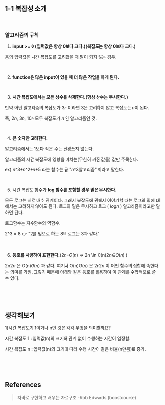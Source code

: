 ## 1-1 복잡성 소개

<br>

### 알고리즘의 규칙

1. **input >= 0 (입력값은 항상 0보다 크다.)(복잡도는 항상 0보다 크다.)**

음의 입력값은 시간 복잡도를 고려했을 때 말이 되지 않는 경우.

<br>

2. **function은 많은 input이 있을 때 더 많은 작업을 하게 된다.**

<br>

3. **시간 복잡도에서는 모든 상수를 삭제한다.(항상 상수는 무시한다.)**

만약 어떤 알고리즘의 복잡도가  3*n* 이라면 3은 고려하지 않고 복잡도는 *n*이 된다.

즉, 2*n*, 3*n*, 10*n* 모두 복잡도가 *n* 인 알고리즘인 것.

<br>

4. **큰 숫자만 고려한다.**

알고리즘에서는 1보다 작은 수는 신경쓰지 않는다.

알고리즘의 시간 복잡도에 영향을 미치는(무한히 커진 값들) 값만 주목한다.

ex) *n*^3+*n*^2+*n*+5 라는 함수는 곧 "*n*^3알고리즘" 이라고 말한다.

​	<br>

5. 시간 복잡도 함수가 **log 함수를 포함할 경우 밑은 무시한다.** 

모든 로그는 서로 배수 관계이다. 그래서 복잡도에 관해서 이야기할 때는 로그의 밑에 대해서는 고려하지 않아도 된다. 로그의 밑은 무시하고 로그 ( *logn* ) 알고리즘이라고만 말하면 된다.

로그함수는 지수함수의 역함수. 

 2^3 = 8 👉 "2를 및으로 하는 8의 로그는 3과 같다."

<br>

6. **등호를 사용하여 표현한다.**(2*n*=*O*(*n*) => 2n \in O(n)2*n*∈*O*(*n*) )

 2n2*n* 은 O(n)*O*(*n*) 과 같다. 여기서 O(n)*O*(*n*) 은  2n2*n* 이 어떤 함수의 집합에 속한다는 의미를 가짐. 그렇기 때문에 아래와 같은 등호를 활용하여 이 관계를 수학적으로 쓸 수 있다.

<br>

<br>

<br>

## 생각해보기

1)시간 복잡도가 1이거나 n인 것은 각각 무엇을 의미할까요?

시간 복잡도 1 : 입력값(n)의 크기와 관계 없이 수행하는 시간이 일정함.

시간 복잡도 n : 입력값(n)의 크기에 따라 수행 시간이 같은 비율(n만큼)로 증가.

<br>

<br>

<br>

## References

> 자바로 구현하고 배우는 자료구조 -Rob Edwards (boostcourse) 